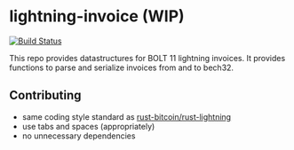 # lightning-invoice (WIP)
[![Build Status](https://travis-ci.org/rust-bitcoin/rust-lightning-invoice.svg?branch=master)](https://travis-ci.org/rust-bitcoin/rust-lightning-invoice)

This repo provides datastructures for BOLT 11 lightning invoices.
It provides functions to parse and serialize invoices from and to bech32.

## Contributing
* same coding style standard as [rust-bitcoin/rust-lightning](https://github.com/rust-bitcoin/rust-lightning)
* use tabs and spaces (appropriately)
* no unnecessary dependencies